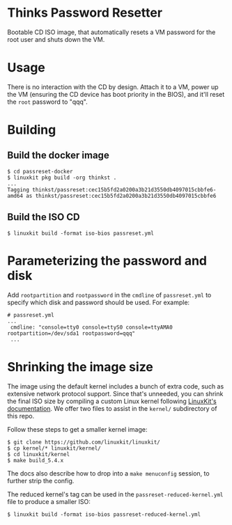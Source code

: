 # Thinks Password Resetter
Bootable CD ISO image, that automatically resets a VM password for the root user and shuts down the VM.

# Usage
There is no interaction with the CD by design. Attach it to a VM, power up the VM (ensuring the CD device has boot priority in the BIOS), and it'll reset the `root` password to "qqq".

# Building

## Build the docker image

```
$ cd passreset-docker
$ linuxkit pkg build -org thinkst .
...
Tagging thinkst/passreset:cec15b5fd2a0200a3b21d3550db4097015cbbfe6-amd64 as thinkst/passreset:cec15b5fd2a0200a3b21d3550db4097015cbbfe6
```

## Build the ISO CD

```
$ linuxkit build -format iso-bios passreset.yml
```

# Parameterizing the password and disk

Add `rootpartition` and `rootpassword` in the `cmdline` of `passreset.yml` to specify which disk and password should be used. For example:
```
# passreset.yml
...
 cmdline: "console=tty0 console=ttyS0 console=ttyAMA0 rootpartition=/dev/sda1 rootpassword=qqq"
 ...
```

# Shrinking the image size

The image using the default kernel includes a bunch of extra code, such as extensive network protocol support. Since that's unneeded, you can shrink the final ISO size by compiling a custom Linux kernel following [LinuxKit's documentation](https://github.com/linuxkit/linuxkit/blob/master/docs/kernels.md). We offer two files to assist in the `kernel/` subdirectory of this repo.

Follow these steps to get a smaller kernel image:
```
$ git clone https://github.com/linuxkit/linuxkit/
$ cp kernel/* linuxkit/kernel/
$ cd linuxkit/kernel
$ make build_5.4.x
```

The docs also describe how to drop into a `make menuconfig` session, to further strip the config.

The reduced kernel's tag can be used in the `passreset-reduced-kernel.yml` file to produce a smaller ISO:
```
$ linuxkit build -format iso-bios passreset-reduced-kernel.yml
```
